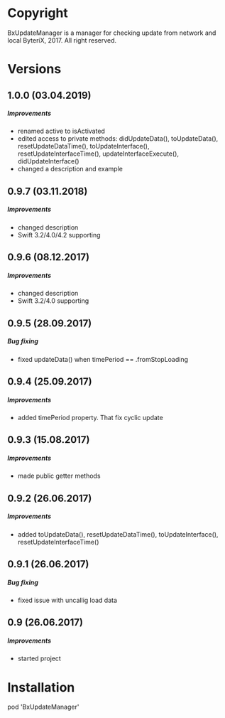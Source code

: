 # Copyright

BxUpdateManager is a manager for checking update from network and local
ByteriX, 2017. All right reserved.

# Versions

## 1.0.0 (03.04.2019)
##### Improvements
* renamed active to isActivated
* edited access to private methods: didUpdateData(), toUpdateData(), resetUpdateDataTime(), toUpdateInterface(),  resetUpdateInterfaceTime(), updateInterfaceExecute(), didUpdateInterface()
* changed a description and example

## 0.9.7 (03.11.2018)
##### Improvements
* changed description
* Swift 3.2/4.0/4.2 supporting

## 0.9.6 (08.12.2017)
##### Improvements
* changed description
* Swift 3.2/4.0 supporting

## 0.9.5 (28.09.2017)
##### Bug fixing
* fixed updateData() when timePeriod == .fromStopLoading

## 0.9.4 (25.09.2017)
##### Improvements
* added timePeriod property. That fix cyclic update

## 0.9.3 (15.08.2017)
##### Improvements
* made public getter methods

## 0.9.2 (26.06.2017)
##### Improvements
* added toUpdateData(), resetUpdateDataTime(), toUpdateInterface(), resetUpdateInterfaceTime()

## 0.9.1 (26.06.2017)
##### Bug fixing
* fixed issue with uncallig load data

## 0.9 (26.06.2017)
##### Improvements
* started project



# Installation

pod 'BxUpdateManager'
